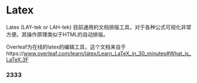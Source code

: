 # Latex
Latex (LAY-tek or LAH-tek) 目前通用的文档排版工具，对于各种公式可视化非常方便。其操作原理类似于HTML的自动排版。

Overleaf为在线的latex的编辑工具，这个文档来自于https://www.overleaf.com/learn/latex/Learn_LaTeX_in_30_minutes#What_is_LaTeX.3F


### 2333

